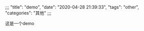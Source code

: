 ;;;
"title": "demo",
"date": "2020-04-28 21:39:33",
"tags": "other",
"categories": "其他"
;;;


这是一个demo
